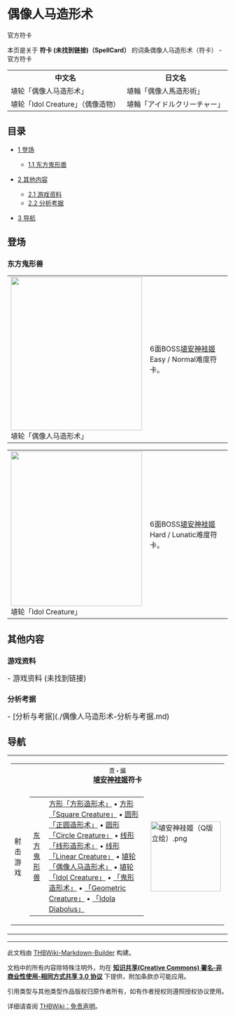 # 偶像人马造形术

<!-- source html: G:\repos\THBWiki-Markdown-Builder\THBWikiMarkdown\Temp\main\e\e7\ns0%3A%E5%81%B6%E5%83%8F%E4%BA%BA%E9%A9%AC%E9%80%A0%E5%BD%A2%E6%9C%AF.html -->

官方符卡

本页是关于 **符卡 (未找到链接)（SpellCard）** 的词条偶像人马造形术（符卡） - 官方符卡

<table>

<tbody><tr>
<th>中文名</th>
<th>日文名
</th></tr>
<tr>
<td>埴轮「偶像人马造形术」</td>
<td>埴輪「偶像人馬造形術」
</td></tr>
<tr>
<td>埴轮「Idol Creature」（偶像造物）</td>
<td>埴輪「アイドルクリーチャー」
</td></tr></tbody></table>


  
  

  


## 目录

- [1 登场](#登场)

  - [1.1 东方鬼形兽](#东方鬼形兽)



- [2 其他内容](#其他内容)

  - [2.1 游戏资料](#游戏资料)
  - [2.2 分析考据](#分析考据)



- [3 导航](#导航)





## 登场

### 东方鬼形兽

<table>

<tbody><tr>
<td><div class="thumb tleft"><div class="thumbinner" style="width:302px;"><a href="./文件-埴轮「偶像人马造形术」（鬼形兽）.jpg.md" class="image"><img alt="" src="https://upload.thwiki.cc/thumb/8/82/%E5%9F%B4%E8%BD%AE%E3%80%8C%E5%81%B6%E5%83%8F%E4%BA%BA%E9%A9%AC%E9%80%A0%E5%BD%A2%E6%9C%AF%E3%80%8D%EF%BC%88%E9%AC%BC%E5%BD%A2%E5%85%BD%EF%BC%89.jpg/300px-%E5%9F%B4%E8%BD%AE%E3%80%8C%E5%81%B6%E5%83%8F%E4%BA%BA%E9%A9%AC%E9%80%A0%E5%BD%A2%E6%9C%AF%E3%80%8D%EF%BC%88%E9%AC%BC%E5%BD%A2%E5%85%BD%EF%BC%89.jpg" decoding="async" loading="lazy" width="300" height="350" class="thumbimage" srcset="https://upload.thwiki.cc/thumb/8/82/%E5%9F%B4%E8%BD%AE%E3%80%8C%E5%81%B6%E5%83%8F%E4%BA%BA%E9%A9%AC%E9%80%A0%E5%BD%A2%E6%9C%AF%E3%80%8D%EF%BC%88%E9%AC%BC%E5%BD%A2%E5%85%BD%EF%BC%89.jpg/450px-%E5%9F%B4%E8%BD%AE%E3%80%8C%E5%81%B6%E5%83%8F%E4%BA%BA%E9%A9%AC%E9%80%A0%E5%BD%A2%E6%9C%AF%E3%80%8D%EF%BC%88%E9%AC%BC%E5%BD%A2%E5%85%BD%EF%BC%89.jpg 1.5x, https://upload.thwiki.cc/thumb/8/82/%E5%9F%B4%E8%BD%AE%E3%80%8C%E5%81%B6%E5%83%8F%E4%BA%BA%E9%A9%AC%E9%80%A0%E5%BD%A2%E6%9C%AF%E3%80%8D%EF%BC%88%E9%AC%BC%E5%BD%A2%E5%85%BD%EF%BC%89.jpg/600px-%E5%9F%B4%E8%BD%AE%E3%80%8C%E5%81%B6%E5%83%8F%E4%BA%BA%E9%A9%AC%E9%80%A0%E5%BD%A2%E6%9C%AF%E3%80%8D%EF%BC%88%E9%AC%BC%E5%BD%A2%E5%85%BD%EF%BC%89.jpg 2x" data-file-width="768" data-file-height="896"></a>  <div class="thumbcaption"><div class="magnify"><a href="./文件-埴轮「偶像人马造形术」（鬼形兽）.jpg.md" class="internal" title="放大"></a></div>埴轮「偶像人马造形术」</div></div></div>
</td>
<td>
<p>6面BOSS<a href="./埴安神袿姬.md" title="埴安神袿姬">埴安神袿姬</a>Easy / Normal难度符卡。
</p>
</td></tr></tbody></table>



  
  

  


<table>

<tbody><tr>
<td><div class="thumb tleft"><div class="thumbinner" style="width:302px;"><a href="./文件-埴轮「Idol_Creature」（鬼形兽）.jpg.md" class="image"><img alt="" src="https://upload.thwiki.cc/thumb/2/26/%E5%9F%B4%E8%BD%AE%E3%80%8CIdol_Creature%E3%80%8D%EF%BC%88%E9%AC%BC%E5%BD%A2%E5%85%BD%EF%BC%89.jpg/300px-%E5%9F%B4%E8%BD%AE%E3%80%8CIdol_Creature%E3%80%8D%EF%BC%88%E9%AC%BC%E5%BD%A2%E5%85%BD%EF%BC%89.jpg" decoding="async" loading="lazy" width="300" height="353" class="thumbimage" srcset="https://upload.thwiki.cc/thumb/2/26/%E5%9F%B4%E8%BD%AE%E3%80%8CIdol_Creature%E3%80%8D%EF%BC%88%E9%AC%BC%E5%BD%A2%E5%85%BD%EF%BC%89.jpg/450px-%E5%9F%B4%E8%BD%AE%E3%80%8CIdol_Creature%E3%80%8D%EF%BC%88%E9%AC%BC%E5%BD%A2%E5%85%BD%EF%BC%89.jpg 1.5x, https://upload.thwiki.cc/thumb/2/26/%E5%9F%B4%E8%BD%AE%E3%80%8CIdol_Creature%E3%80%8D%EF%BC%88%E9%AC%BC%E5%BD%A2%E5%85%BD%EF%BC%89.jpg/600px-%E5%9F%B4%E8%BD%AE%E3%80%8CIdol_Creature%E3%80%8D%EF%BC%88%E9%AC%BC%E5%BD%A2%E5%85%BD%EF%BC%89.jpg 2x" data-file-width="763" data-file-height="899"></a>  <div class="thumbcaption"><div class="magnify"><a href="./文件-埴轮「Idol_Creature」（鬼形兽）.jpg.md" class="internal" title="放大"></a></div>埴轮「Idol Creature」</div></div></div>
</td>
<td>
<p>6面BOSS<a href="./埴安神袿姬.md" title="埴安神袿姬">埴安神袿姬</a>Hard / Lunatic难度符卡。
</p>
</td></tr></tbody></table>




## 其他内容

### 游戏资料
  
<big>
</big>  
<big>- 游戏资料 (未找到链接)
</big><big></big>  
<big></big>
  


### 分析考据
  
<big>
</big>  
<big>- [分析与考据](./偶像人马造形术-分析与考据.md)
</big><big></big>  
<big></big>
  


## 导航

<table><tbody><tr><td><table cellspacing="0" class="nowraplinks mw-collapsible mw-collapsed" style="width:100%;;;"><tbody><tr><th style=";" colspan="3" class="navbox-title"><div class="navbar"><div class="noprint plainlinksneverexpand" style="background-color:transparent; padding:0; font-weight:normal; font-size:80%; white-space:nowrap;"><a href="./模板-埴安神袿姬符卡导航.md" title="模板:埴安神袿姬符卡导航"><span style=";;border:none;" title="查看这个模板">查</span></a>&#160;<span style="font-size:80%;">•</span>&#160;<a href="/index.php?title=%E6%A8%A1%E6%9D%BF:%E5%9F%B4%E5%AE%89%E7%A5%9E%E8%A2%BF%E5%A7%AC%E7%AC%A6%E5%8D%A1%E5%AF%BC%E8%88%AA&amp;action=edit"><span style=";;border:none;" title="您可以编辑这个模板。请在储存变更之前先预览">编</span></a></div></div><span><a href="./埴安神袿姬.md" title="埴安神袿姬">埴安神袿姬</a>符卡</span></th></tr><tr><td></td></tr><tr><td class="navbox-group" style=";;">射击游戏</td><td style=";;" class="navbox-list navbox-odd"><div></div><table cellspacing="0" class="nowraplinks navbox-subgroup" style="width:100%;;;;"><tbody><tr><td class="navbox-group" style=";;"><div><a href="./东方鬼形兽.md" title="东方鬼形兽">东方鬼形兽</a></div></td><td style=";;" class="navbox-list navbox-odd"><div><a href="./方形造形术.md" title="方形造形术" unred="">方形「方形造形术」</a> &#8226; <a href="./方形造形术.md" title="方形造形术" unred="">方形「Square Creature」</a> &#8226; <a href="./正圆造形术.md" title="正圆造形术" unred="">圆形「正圆造形术」</a> &#8226; <a href="./正圆造形术.md" title="正圆造形术" unred="">圆形「Circle Creature」</a> &#8226; <a href="./线形造形术.md" title="线形造形术" unred="">线形「线形造形术」</a> &#8226; <a href="./线形造形术.md" title="线形造形术" unred="">线形「Linear Creature」</a> &#8226; <a href="./偶像人马造形术.md" title="偶像人马造形术" unred="">埴轮「偶像人马造形术」</a> &#8226; <a href="./偶像人马造形术.md" title="偶像人马造形术" unred="">埴轮「Idol Creature」</a> &#8226; <a href="./鬼形造形术.md" title="鬼形造形术" unred="">「鬼形造形术」</a> &#8226; <a href="./Geometric_Creature.md" title="Geometric Creature" unred="">「Geometric Creature」</a> &#8226; <a href="./Idola_Diabolus.md" title="Idola Diabolus" unred="">「Idola Diabolus」</a></div></td></tr></tbody></table><div></div></td><td class="navbox-image" style="" rowspan="1"><a href="./文件-埴安神袿姬（Q版立绘）.png.md" class="image"><img alt="埴安神袿姬（Q版立绘）.png" src="https://upload.thwiki.cc/thumb/4/4a/%E5%9F%B4%E5%AE%89%E7%A5%9E%E8%A2%BF%E5%A7%AC%EF%BC%88Q%E7%89%88%E7%AB%8B%E7%BB%98%EF%BC%89.png/160px-%E5%9F%B4%E5%AE%89%E7%A5%9E%E8%A2%BF%E5%A7%AC%EF%BC%88Q%E7%89%88%E7%AB%8B%E7%BB%98%EF%BC%89.png" decoding="async" loading="lazy" width="160" height="160" srcset="https://upload.thwiki.cc/thumb/4/4a/%E5%9F%B4%E5%AE%89%E7%A5%9E%E8%A2%BF%E5%A7%AC%EF%BC%88Q%E7%89%88%E7%AB%8B%E7%BB%98%EF%BC%89.png/240px-%E5%9F%B4%E5%AE%89%E7%A5%9E%E8%A2%BF%E5%A7%AC%EF%BC%88Q%E7%89%88%E7%AB%8B%E7%BB%98%EF%BC%89.png 1.5x, https://upload.thwiki.cc/thumb/4/4a/%E5%9F%B4%E5%AE%89%E7%A5%9E%E8%A2%BF%E5%A7%AC%EF%BC%88Q%E7%89%88%E7%AB%8B%E7%BB%98%EF%BC%89.png/320px-%E5%9F%B4%E5%AE%89%E7%A5%9E%E8%A2%BF%E5%A7%AC%EF%BC%88Q%E7%89%88%E7%AB%8B%E7%BB%98%EF%BC%89.png 2x" data-file-width="500" data-file-height="500"></a></td></tr></tbody></table></td></tr></tbody></table>






---

此文档由 [THBWiki-Markdown-Builder](https://github.com/Delsin-Yu/THBWiki-Markdown-Builder) 构建。

文档中的所有内容除特殊注明外，均在 [**知识共享(Creative Commons) 署名-非商业性使用-相同方式共享 3.0 协议**](https://creativecommons.org/licenses/by-sa/3.0/deed.zh-hans) 下提供，附加条款亦可能应用。

引用类型与其他类型作品版权归原作者所有，如有作者授权则遵照授权协议使用。

详细请查阅 [THBWiki：免责声明](https://thbwiki.cc/THBWiki:%E5%85%8D%E8%B4%A3%E5%A3%B0%E6%98%8E)。

